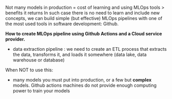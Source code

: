 Not many models in production = cost of learning and using MLOps tools > benefits it returns
In such case there is no need to learn and include new concepts, we can build simple (but effective) MLOps pipelines
with one of the most used tools in software development: Github.


**How to create MLOps pipeline using Github Actions and a Cloud service provider.**
- data extraction pipeline : we need to create an ETL process that extracts the data, transforms it, and loads it somewhere (data lake, data warehouse or database)


When NOT to use this:
- many models you must put into production, or a few but **complex** models. Github actions machines do not provide enough computing power to train your models
